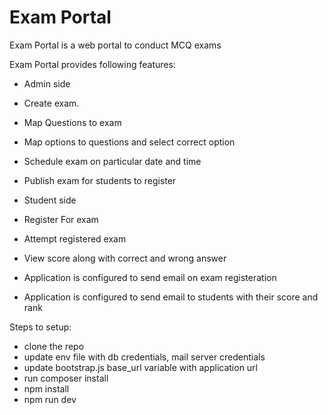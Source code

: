 # Exam Portal
Exam Portal is a web portal to conduct MCQ exams

Exam Portal provides following features:
- Admin side
- Create exam.
- Map Questions to exam
- Map options to questions and select correct option
- Schedule exam on particular date and time
- Publish exam for students to register

- Student side 
- Register For exam
- Attempt registered exam
- View score along with correct and wrong answer

- Application is configured to send email on exam registeration
- Application is configured to send email to students with their score and rank

Steps to setup:
- clone the repo
- update env file with db credentials, mail server credentials
- update bootstrap.js base_url variable with application url
- run composer install
- npm install
- npm run dev
